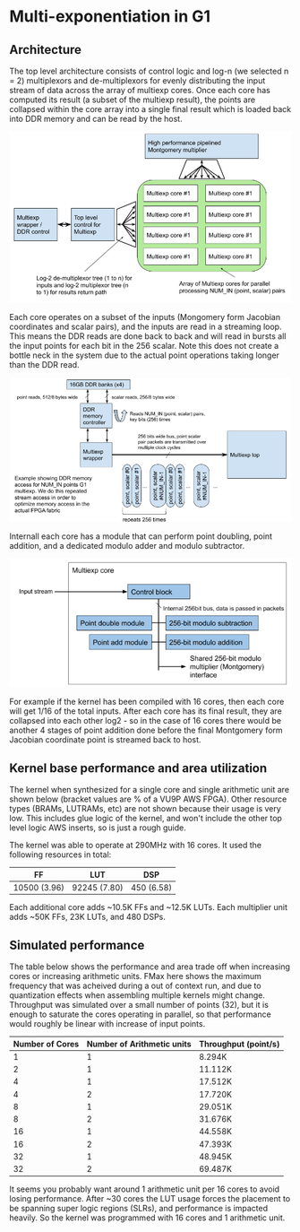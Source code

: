 Multi-exponentiation in G1 
======================

 ## Architecture ##

The top level architecture consists of control logic and log-n (we selected  n = 2) multiplexors and de-multiplexors for evenly distributing the input stream of data across the array of multiexp cores. Once each core has computed its result (a subset of the multiexp result), the points are collapsed within the core array into a single final result which is loaded back into DDR memory and can be read by the host.

![Multiexp top architecture](../images/multi_exp_top_architecture.png)

Each core operates on a subset of the inputs (Mongomery form Jacobian coordinates and scalar pairs), and the inputs are read in a streaming loop. This means the DDR reads are done back to back and will read in bursts all the input points for each bit in the 256 scalar. Note this does not create a bottle neck in the system due to the actual point operations taking longer than the DDR read.

![DDR access](../images/multi_exp_ddr.png)

Internall each core has a module that can perform point doubling, point addition, and a dedicated modulo adder and modulo subtractor.

![Multiexp core architecture](../images/multi_exp_core_architecture.png)

For example if the kernel has been compiled with 16 cores, then each core will get 1/16 of the total inputs. After each core has its final result, they are collapsed into each other log2 - so in the case of 16 cores there would be another 4 stages of point addition done before the final Montgomery form Jacobian coordinate point is streamed back to host.

## Kernel base performance and area utilization ##
The kernel when synthesized for a single core and single arithmetic unit  are shown below (bracket values are % of a VU9P AWS FPGA).
Other resource types (BRAMs, LUTRAMs, etc) are not shown because their usage is very low. This includes glue logic of the kernel, and won't include the other top level logic AWS inserts, so is just a rough guide.

The kernel was able to operate at 290MHz with 16 cores. It used the following resources in total:

| FF |  LUT | DSP| 
| --- | --- | --- |
| 10500 (3.96) | 92245 (7.80) | 450 (6.58) |

Each additional core adds ~10.5K FFs and ~12.5K LUTs. Each multiplier unit adds ~50K FFs, 23K LUTs, and 480 DSPs.

## Simulated performance ##
The table below shows the performance and area trade off when increasing cores or increasing arithmetic units. FMax here shows the maximum frequency that was acheived during a 
out of context run, and due to quantization effects when assembling multiple kernels might change. Throughput was simulated over a small number of points (32), but it is enough to 
saturate the cores operating in parallel, so that performance would roughly be linear with increase of input points.

| Number of Cores | Number of Arithmetic units | Throughput (point/s) | 
| --- | --- | --- | 
| 1 | 1 | 8.294K | 
| 2 | 1 | 11.112K | 
| 4 | 1 | 17.512K | 
| 4 | 2 | 17.720K | 
| 8 | 1 | 29.051K | 
| 8 | 2 | 31.676K | 
| 16 | 1 | 44.558K | 
| 16 | 2 | 47.393K | 
| 32 | 1 | 48.945K |
| 32 | 2 | 69.487K |

It seems you probably want around 1 arithmetic unit per 16 cores to avoid losing performance. After ~30 cores the LUT usage forces the placement to be spanning super logic regions (SLRs), and performance is impacted heavily. So the kernel was programmed with 16 cores and 1 arithmetic unit.